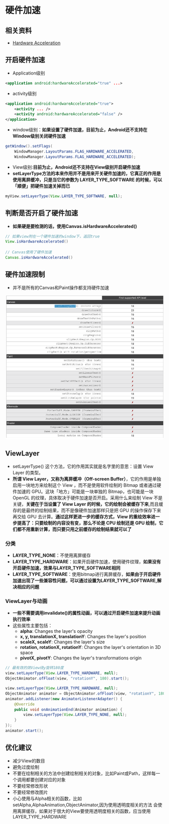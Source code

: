 # 硬件加速

## 相关资料

- [Hardware Acceleration](https://developer.android.google.cn/guide/topics/graphics/hardware-accel.html#controlling)

## 开启硬件加速

- Application级别

```xml
<application android:hardwareAccelerated="true" ...>
```

- activity级别

```xml
<application android:hardwareAccelerated="true">
    <activity ... />
    <activity android:hardwareAccelerated="false" />
</application>
```

- window级别：**如果设置了硬件加速，目前为止，Android还不支持在Window级别关闭硬件加速**

```java
getWindow().setFlags(
    WindowManager.LayoutParams.FLAG_HARDWARE_ACCELERATED,
    WindowManager.LayoutParams.FLAG_HARDWARE_ACCELERATED);
```

- View级别:**目前为止，Android还不支持在View级别开启硬件加速**
- **setLayerType方法的本来作用并不是用来开关硬件加速的，它真正的作用是使用离屏缓冲，只是当它的参数为 LAYER_TYPE_SOFTWARE 的时候，可以「顺便」把硬件加速关掉而已**

```java
myView.setLayerType(View.LAYER_TYPE_SOFTWARE, null);
```

## 判断是否开启了硬件加速

- **如果硬是要检测的话，使用Canvas.isHardwareAccelerated()**

```java
// 如果view附在一个硬件加速的window下，返回true
View.isHardwareAccelerated()

// Canvas使用了硬件加速
Canvas.isHardwareAccelerated()
```

## 硬件加速限制

- 并不是所有的Canvas和Paint操作都支持硬件加速

![硬件加速限制](./../../image-resources/customview/canvas/硬件加速限制.png)

## ViewLayer

- setLayerType() 这个方法，它的作用其实就是名字里的意思：设置 View Layer 的类型。
- **所谓 View Layer，又称为离屏缓冲（Off-screen Buffer）**，它的作用是单独启用一块地方来绘制这个 View ，而不是使用软件绘制的 Bitmap 或者通过硬件加速的 GPU。这块「地方」可能是一块单独的 Bitmap，也可能是一块 OpenGL 的纹理，具体取决于硬件加速是否开启。采用什么来绘制 View 不是关键，**关键在于当设置了 View Layer 的时候，它的绘制会被缓存下来**,而且缓存的是最终的绘制结果，而不是像硬件加速那样只是把 GPU 的操作保存下来再交给 GPU 去计算。**通过这样更进一步的缓存方式，View 的重绘效率进一步提高了：只要绘制的内容没有变，那么不论是 CPU 绘制还是 GPU 绘制，它们都不用重新计算，而只要只用之前缓存的绘制结果就可以了**

### 分类

- **LAYER_TYPE_NONE**：不使用离屏缓存
- **LAYER_TYPE_HARDWARE**：如果开启硬件加速，使用硬件纹理，**如果没有开启硬件加速，效果与LAYER_TYPE_SOFTWARE相同**
- **LAYER_TYPE_SOFTWARE**：使用bitmap进行离屏缓存，**如果由于开启硬件加速出现了一些兼容性问题，可以通过设置为LAYER_TYPE_SOFTWARE,解决相应的问题**

### ViewLayer与动画

- **一些不需要调用invalidate()的属性动画，可以通过开启硬件加速来提升动画执行效率**
- 这些属性主要包括：
    - **alpha**: Changes the layer's opacity
    - **x, y, translationX, translationY**: Changes the layer's position
    - **scaleX, scaleY**: Changes the layer's size
    - **rotation, rotationX, rotationY**: Changes the layer's orientation in 3D space
    - **pivotX, pivotY**: Changes the layer's transformations origin

```java
// 最有效的效View绕y旋转180度
view.setLayerType(View.LAYER_TYPE_HARDWARE, null);
ObjectAnimator.ofFloat(view, "rotationY", 180).start();
```

```java
view.setLayerType(View.LAYER_TYPE_HARDWARE, null);
ObjectAnimator animator = ObjectAnimator.ofFloat(view, "rotationY", 180);
animator.addListener(new AnimatorListenerAdapter() {
    @Override
    public void onAnimationEnd(Animator animation) {
        view.setLayerType(View.LAYER_TYPE_NONE, null);
    }
});
animator.start();
```

## 优化建议

- 减少View的数目
- 避免过度绘制
- 不要在绘制相关的方法中创建绘制相关的对象，比如Paint或Path，这样每一个调用都要创建对应的对象
- 不要经常修改形状
- 不要经常修改图片
- 小心使用与Alpha相关的函数，比如setAlpha,AlphaAnimation,ObjectAnimator,因为使用透明度相关的方法
 会使用离屏缓存，如果对于很大的View要使用透明度相关的函数，应当使用LAYER_TYPE_HARDWARE